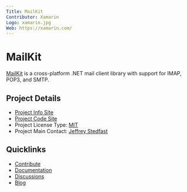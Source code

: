 ```yaml
---
Title: MailKit
Contributor: Xamarin
Logo: xamarin.jpg
Web: https://xamarin.com/
---
```

# MailKit

[MailKit](https://github.com/jstedfast/MailKit) is a cross-platform .NET mail client library with support for IMAP, POP3, and SMTP.

## Project Details
* [Project Info Site](https://github.com/jstedfast/MailKit)
* [Project Code Site](https://github.com/jstedfast/MailKit)
* Project License Type: [MIT](https://github.com/jstedfast/MailKit/blob/master/License.md)
* Project Main Contact: [Jeffrey Stedfast](mailto:jeff@xamarin.com)

## Quicklinks

* [Contribute](https://github.com/jstedfast/MailKit#contributing) 
* [Documentation](http://www.mimekit.net/docs)
* [Discussions](https://github.com/jstedfast/MailKit/issues)
* [Blog](https://jeffreystedfast.blogspot.com/search/label/mailkit)
